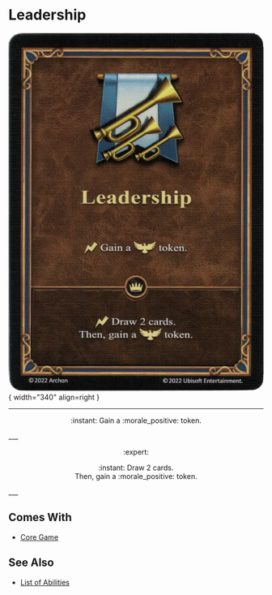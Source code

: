 # Leadership

![Leadership](../assets/abilities-leadership.webp){ width="340" align=right }

___
<p style="text-align: center;" markdown>:instant: Gain a :morale_positive: token.</p>
___
<p style="text-align: center;" markdown> :expert: </p>

<p style="text-align: center;" markdown>:instant: Draw 2 cards.<br>Then, gain a :morale_positive: token.</p>
___


## Comes With

- [Core Game](../content.md)


## See Also

- [List of Abilities](../abilities.md)

